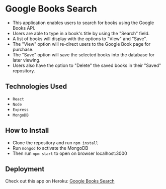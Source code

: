 # Google Books Search

* This application enables users to search for books using the Google Books API.
* Users are able to type in a book's title by using the "Search" field.
* A list of books will display with the options to "View" and "Save".
* The "View" option will re-direct users to the Google Book page for purchase.
* The "Save" option will save the selected books into the database for later viewing.
* Users also have the option to "Delete" the saved books in their "Saved" repository.

## Technologies Used
* `React`
* `Node`
* `Express`
* `MongoDB`

## How to Install
* Clone the repository and run `npm install`
* Run `mongod` to activate the MongoDB
* Then run `npm start` to open on browser localhost:3000

## Deployment
Check out this app on Heroku: [Google Books Search](https://git.heroku.com/calm-shelf-39694.git)
